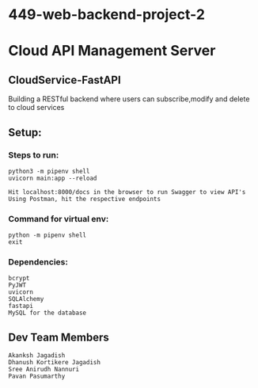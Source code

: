 # 449-web-backend-project-2
# Cloud API Management Server

## CloudService-FastAPI
Building a RESTful backend where users can subscribe,modify and delete to cloud services

## Setup:
### Steps to run:
    python3 -m pipenv shell
    uvicorn main:app --reload
    
    Hit localhost:8000/docs in the browser to run Swagger to view API's
    Using Postman, hit the respective endpoints


### Command for virtual env:

    python -m pipenv shell
    exit

### Dependencies:
    bcrypt
    PyJWT
    uvicorn
    SQLAlchemy
    fastapi
    MySQL for the database

## Dev Team Members
    Akanksh Jagadish
    Dhanush Kortikere Jagadish
    Sree Anirudh Nannuri
    Pavan Pasumarthy
